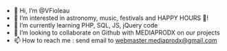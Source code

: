 - 👋 Hi, I’m @VFioleau
- 👀 I’m interested in astronomy, music, festivals and HAPPY HOURS 🍻!
- 🌱 I’m currently learning PHP, SQL, JS, jQuery code
- 💞️ I’m looking to collaborate on Github with MEDIAPRODX on our projects
- 📫 How to reach me : send email to webmaster.mediaprodx@gmail.com

<!---
VFioleau/VFioleau is a ✨ special ✨ repository because its `README.md` (this file) appears on your GitHub profile.
You can click the Preview link to take a look at your changes.
--->

